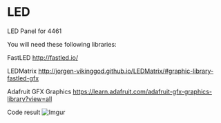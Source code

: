 # LED
LED Panel for 4461

You will need these following libraries:

FastLED http://fastled.io/

LEDMatrix http://jorgen-vikinggod.github.io/LEDMatrix/#graphic-library-fastled-gfx

Adafruit GFX Graphics https://learn.adafruit.com/adafruit-gfx-graphics-library?view=all

Code result
![Imgur](https://i.imgur.com/xcTGXSb.jpg)
